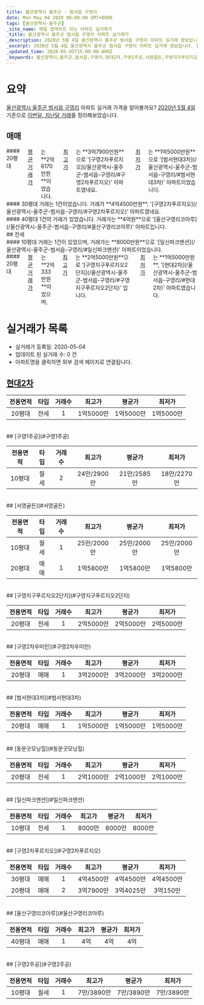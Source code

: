 ```yaml
---
title: 울산광역시 울주군 - 범서읍 구영리
date: Mon May 04 2020 00:00:00 GMT+0900
tags: [울산광역시-울주군]
_site_name: 매일 업데이트 되는 아파트 실거래가
_title: 울산광역시 울주군 범서읍 구영리 아파트 실거래가
_description: 2020년 5월 4일 울산광역시 울주군 범서읍 구영리 아파트 실거래 정보입니다. 11건 아파트 정보가 있습니다.
_excerpt: 2020년 5월 4일 울산광역시 울주군 범서읍 구영리 아파트 실거래 정보입니다. 11건 아파트 정보가 있습니다.
_updated_time: 2020-05-03T15:00:00.000Z
_keywords: 울산광역시,울주군,범서읍,구영리,현대2차,구영1주공,서영골든,구영지구푸르지오2단지,구영2차우미린,범서현대3차,동문굿모닝힐,일신파크맨션,구영2차푸르지오,울산구영리코아루,구영2주공
---
```





# 요약
<ins>울산광역시 울주군 범서읍 구영리</ins> 아파트 실거래 가격을 알아볼까요? <ins>2020년 5월 4일</ins> 기준으로 <ins>이번달, 지난달 거래</ins>를 정리해보았습니다.

## 매매
<div class="container">
<div class="six columns" markdown="1">
#### 20평대
<ins>평균 거래가</ins>는 **2억6170만원**이었습니다. <ins>최고가</ins>는 **3억7900만원**으로 '[구영2차푸르지오](/울산광역시-울주군-범서읍-구영리/#구영2차푸르지오)' 아파트였네요. <ins>최저가</ins>는 **1억5000만원**으로 '[범서현대3차](/울산광역시-울주군-범서읍-구영리/#범서현대3차)' 아파트이었습니다.
</div>
<div class="six columns" markdown="1">
#### 30평대
거래는 1건이었습니다. 거래가 **4억4500만원**, '[구영2차푸르지오](/울산광역시-울주군-범서읍-구영리/#구영2차푸르지오)' 아파트였네요.
</div>
</div>
<div class="container">
<div class="twelve columns" markdown="1">
#### 40평대
1건의 거래가 있었습니다. 거래가는 **4억원**으로 '[울산구영리코아루](/울산광역시-울주군-범서읍-구영리/#울산구영리코아루)' 아파트입니다.
</div>
</div>
## 전세
<div class="container">
<div class="six columns" markdown="1">
#### 10평대
거래는 1건이 있었으며, 거래가는 **8000만원**으로 '[일신파크맨션](/울산광역시-울주군-범서읍-구영리/#일신파크맨션)' 아파트이었습니다.
</div>
<div class="six columns" markdown="1">
#### 20평대
<ins>평균 거래가</ins>는 **2억333만원**이었으며, <ins>최고가</ins>는 **2억5000만원**으로 '[구영지구푸르지오2단지](/울산광역시-울주군-범서읍-구영리/#구영지구푸르지오2단지)' 입니다. <ins>최저가</ins>는 **1억5000만원**, '[현대2차](/울산광역시-울주군-범서읍-구영리/#현대2차)' 아파트였습니다.
</div>
</div>



# 실거래가 목록
- 실거래가 등록일: 2020-05-04
- 업데이트 된 실거래 수: 0 건
- 아파트명을 클릭하면 외부 검색 페이지로 연결됩니다.

## [현대2차](#현대2차)

|전용면적|타입|거래수|최고가|평균가|최저가|
|:---:|:---:|:---:|:---:|:---:|:---:|
|20평대|<span class="deal-type-2">전세</span>|1|1억5000만|1억5000만|1억5000만|

<br/>
## [구영1주공](#구영1주공)

|전용면적|타입|거래수|최고가|평균가|최저가|
|:---:|:---:|:---:|:---:|:---:|:---:|
|10평대|<span class="deal-type-3">월세</span>|2|24만/2900만|21만/2585만|18만/2270만|

<br/>
## [서영골든](#서영골든)

|전용면적|타입|거래수|최고가|평균가|최저가|
|:---:|:---:|:---:|:---:|:---:|:---:|
|10평대|<span class="deal-type-3">월세</span>|1|25만/2000만|25만/2000만|25만/2000만|
|20평대|<span class="deal-type-1">매매</span>|1|1억5800만|1억5800만|1억5800만|

<br/>
## [구영지구푸르지오2단지](#구영지구푸르지오2단지)

|전용면적|타입|거래수|최고가|평균가|최저가|
|:---:|:---:|:---:|:---:|:---:|:---:|
|20평대|<span class="deal-type-2">전세</span>|1|2억5000만|2억5000만|2억5000만|

<br/>
## [구영2차우미린](#구영2차우미린)

|전용면적|타입|거래수|최고가|평균가|최저가|
|:---:|:---:|:---:|:---:|:---:|:---:|
|20평대|<span class="deal-type-1">매매</span>|1|3억2000만|3억2000만|3억2000만|

<br/>
## [범서현대3차](#범서현대3차)

|전용면적|타입|거래수|최고가|평균가|최저가|
|:---:|:---:|:---:|:---:|:---:|:---:|
|20평대|<span class="deal-type-1">매매</span>|1|1억5000만|1억5000만|1억5000만|

<br/>
## [동문굿모닝힐](#동문굿모닝힐)

|전용면적|타입|거래수|최고가|평균가|최저가|
|:---:|:---:|:---:|:---:|:---:|:---:|
|20평대|<span class="deal-type-2">전세</span>|1|2억1000만|2억1000만|2억1000만|

<br/>
## [일신파크맨션](#일신파크맨션)

|전용면적|타입|거래수|최고가|평균가|최저가|
|:---:|:---:|:---:|:---:|:---:|:---:|
|10평대|<span class="deal-type-2">전세</span>|1|8000만|8000만|8000만|

<br/>
## [구영2차푸르지오](#구영2차푸르지오)

|전용면적|타입|거래수|최고가|평균가|최저가|
|:---:|:---:|:---:|:---:|:---:|:---:|
|30평대|<span class="deal-type-1">매매</span>|1|4억4500만|4억4500만|4억4500만|
|20평대|<span class="deal-type-1">매매</span>|2|3억7900만|3억4025만|3억150만|

<br/>
## [울산구영리코아루](#울산구영리코아루)

|전용면적|타입|거래수|최고가|평균가|최저가|
|:---:|:---:|:---:|:---:|:---:|:---:|
|40평대|<span class="deal-type-1">매매</span>|1|4억|4억|4억|

<br/>
## [구영2주공](#구영2주공)

|전용면적|타입|거래수|최고가|평균가|최저가|
|:---:|:---:|:---:|:---:|:---:|:---:|
|10평대|<span class="deal-type-3">월세</span>|1|7만/3890만|7만/3890만|7만/3890만|

<br/>



